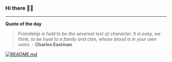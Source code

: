 ### Hi there 👋🏻


---

**Quote of the day**

> *Friendship is held to be the severest test of character. It is easy, we think, to be loyal to a family and clan, whose blood is in your own veins.* - **Charles Eastman** 

[![README.md](https://github.com/marcolovazzano/marcolovazzano/actions/workflows/readme.yml/badge.svg?branch=main)](https://github.com/marcolovazzano/marcolovazzano/actions/workflows/readme.yml)
